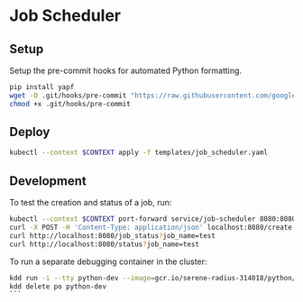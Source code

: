 # Job Scheduler

## Setup
Setup the pre-commit hooks for automated Python formatting.

```bash
pip install yapf
wget -O .git/hooks/pre-commit "https://raw.githubusercontent.com/google/yapf/main/plugins/pre-commit.sh"
chmod +x .git/hooks/pre-commit
```

## Deploy
```bash
kubectl --context $CONTEXT apply -f templates/job_scheduler.yaml
```

## Development 

To test the creation and status of a job, run:
```bash
kubectl --context $CONTEXT port-forward service/job-scheduler 8080:8080
curl -X POST -H 'Content-Type: application/json' localhost:8080/create -d '{"gcs_path":"gs://soapbx-alpha/kyle-test61a13a18-d81d-4004-9fe6-71e2a3b9fd10/training_test", "job_name":"test", "run_command":"python train.py"}'
curl http://localhost:8080/job_status?job_name=test
curl http://localhost:8080/status?job_name=test
```

To run a separate debugging container in the cluster:
```bash
kdd run -i --tty python-dev --image=gcr.io/serene-radius-314018/python/python-base:0.0.2 --restart=Never -- sh
kdd delete po python-dev
``` 